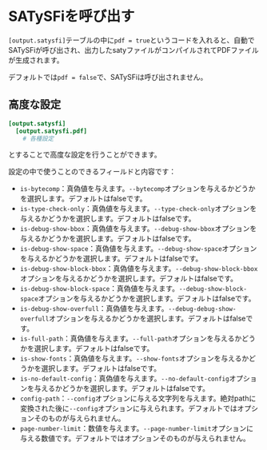 # SATySFiを呼び出す

`[output.satysfi]`テーブルの中に`pdf = true`というコードを入れると、自動でSATySFiが呼び出され、出力したsatyファイルがコンパイルされてPDFファイルが生成されます。

デフォルトでは`pdf = false`で、SATySFiは呼び出されません。

## 高度な設定

```toml
[output.satysfi]
  [output.satysfi.pdf]
    # 各種設定
```

とすることで高度な設定を行うことができます。

設定の中で使うことのできるフィールドと内容です：

- `is-bytecomp`：真偽値を与えます。`--bytecomp`オプションを与えるかどうかを選択します。デフォルトはfalseです。
- `is-type-check-only`：真偽値を与えます。`--type-check-only`オプションを与えるかどうかを選択します。デフォルトはfalseです。
- `is-debug-show-bbox`：真偽値を与えます。`--debug-show-bbox`オプションを与えるかどうかを選択します。デフォルトはfalseです。
- `is-debug-show-space`：真偽値を与えます。`--debug-show-space`オプションを与えるかどうかを選択します。デフォルトはfalseです。
- `is-debug-show-block-bbox`：真偽値を与えます。`--debug-show-block-bbox`オプションを与えるかどうかを選択します。デフォルトはfalseです。
- `is-debug-show-block-space`：真偽値を与えます。`--debug-show-block-space`オプションを与えるかどうかを選択します。デフォルトはfalseです。
- `is-debug-show-overfull`：真偽値を与えます。`--debug-debug-show-overfull`オプションを与えるかどうかを選択します。デフォルトはfalseです。
- `is-full-path`：真偽値を与えます。`--full-path`オプションを与えるかどうかを選択します。デフォルトはfalseです。
- `is-show-fonts`：真偽値を与えます。`--show-fonts`オプションを与えるかどうかを選択します。デフォルトはfalseです。
- `is-no-default-config`：真偽値を与えます。`--no-default-config`オプションを与えるかどうかを選択します。デフォルトはfalseです。
- `config-path`：`--config`オプションに与える文字列を与えます。絶対pathに変換された後に`--config`オプションに与えられます。デフォルトではオプションそのものが与えられません。
- `page-number-limit`：数値を与えます。`--page-number-limit`オプションに与える数値です。デフォルトではオプションそのものが与えられません。

